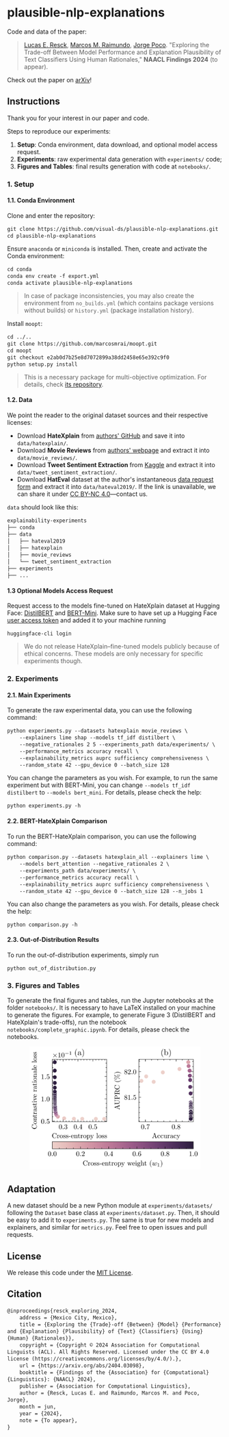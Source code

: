 # plausible-nlp-explanations

Code and data of the paper:

> [Lucas E. Resck](https://lucasresck.github.io/), [Marcos M. Raimundo](https://ic.unicamp.br/docente/marcos-medeiros-raimundo/), [Jorge Poco](http://visualdslab.com/~jpocom/). "Exploring the Trade-off Between Model Performance and Explanation Plausibility of Text Classifiers Using Human Rationales," **NAACL Findings 2024** (to appear).

Check out the paper on [arXiv](https://arxiv.org/abs/2404.03098)!

## Instructions

Thank you for your interest in our paper and code.

Steps to reproduce our experiments:
1. **Setup**: Conda environment, data download, and optional model access request.
2. **Experiments**: raw experimental data generation with `experiments/` code;
3. **Figures and Tables**: final results generation with code at `notebooks/`.

### 1. Setup

#### 1.1. Conda Environment

Clone and enter the repository:
```
git clone https://github.com/visual-ds/plausible-nlp-explanations.git
cd plausible-nlp-explanations
```

Ensure `anaconda` or `miniconda` is installed. Then, create and activate the Conda environment:
```
cd conda
conda env create -f export.yml
conda activate plausible-nlp-explanations
```
> In case of package inconsistencies, you may also create the environment from `no_builds.yml` (which contains package versions without builds) or `history.yml` (package installation history).

Install `moopt`:
```
cd ../..
git clone https://github.com/marcosmrai/moopt.git
cd moopt
git checkout e2ab0d7b25e8d7072899a38dd2458e65e392c9f0
python setup.py install
```
> This is a necessary package for multi-objective optimization. For details, check [its repository](https://github.com/marcosmrai/moopt).

#### 1.2. Data

We point the reader to the original dataset sources and their respective licenses:

- Download **HateXplain** from [authors' GitHub](https://github.com/hate-alert/HateXplain/blob/2d804e29058726c76e835e043d9ec79169879fa6/Data/dataset.json) and save it into `data/hatexplain/`.
- Download **Movie Reviews** from [authors' webpage](https://web.archive.org/web/20170503215240/http://cs.jhu.edu/~ozaidan/rationales/) and extract it into `data/movie_reviews/`.
- Download **Tweet Sentiment Extraction** from [Kaggle](https://www.kaggle.com/competitions/tweet-sentiment-extraction/data) and extract it into `data/tweet_sentiment_extraction/`.
- Download **HatEval** dataset at the author's instantaneous [data request form](https://docs.google.com/forms/d/e/1FAIpQLSc3lVIM0hUqtGzQIPulpCNF9GkE9YEmq4-Ud_Qu4U-FyEsvgw/viewform) and extract it into `data/hateval2019/`. If the link is unavailable, we can share it under [CC BY-NC 4.0](https://creativecommons.org/licenses/by-nc/4.0/)—contact us.

`data` should look like this:
```
explainability-experiments
├── conda
├── data
│   ├── hateval2019
│   ├── hatexplain
│   ├── movie_reviews
│   └── tweet_sentiment_extraction
├── experiments
├── ...
```

#### 1.3 Optional Models Access Request

Request access to the models fine-tuned on HateXplain dataset at Hugging Face: [DistilBERT](https://huggingface.co/visual-ds/distilbert-base-uncased-hatexplain) and [BERT-Mini](https://huggingface.co/visual-ds/bert-mini-hatexplain).
Make sure to have set up a Hugging Face [user access token](https://huggingface.co/docs/hub/security-tokens) and added it to your machine running
```
huggingface-cli login
```

> We do not release HateXplain–fine-tuned models publicly because of ethical concerns. These models are only necessary for specific experiments though.

### 2. Experiments

#### 2.1. Main Experiments

To generate the raw experimental data, you can use the following command:
```
python experiments.py --datasets hatexplain movie_reviews \
    --explainers lime shap --models tf_idf distilbert \
    --negative_rationales 2 5 --experiments_path data/experiments/ \
    --performance_metrics accuracy recall \
    --explainability_metrics auprc sufficiency comprehensiveness \
    --random_state 42 --gpu_device 0 --batch_size 128
```
You can change the parameters as you wish. For example, to run the same experiment but with BERT-Mini, you can change `--models tf_idf distilbert` to `--models bert_mini`. For details, please check the help:
```
python experiments.py -h
```

#### 2.2. BERT-HateXplain Comparison

To run the BERT-HateXplain comparison, you can use the following command:
```
python comparison.py --datasets hatexplain_all --explainers lime \
    --models bert_attention --negative_rationales 2 \
    --experiments_path data/experiments/ \
    --performance_metrics accuracy recall \
    --explainability_metrics auprc sufficiency comprehensiveness \
    --random_state 42 --gpu_device 0 --batch_size 128 --n_jobs 1
```
You can also change the parameters as you wish. For details, please check the help:
```
python comparison.py -h
```

#### 2.3. Out-of-Distribution Results

To run the out-of-distribution experiments, simply run
```
python out_of_distribution.py
```

### 3. Figures and Tables

To generate the final figures and tables, run the Jupyter notebooks at the folder `notebooks/`. It is necessary to have LaTeX installed on your machine to generate the figures. For example, to generate Figure 3 (DistilBERT and HateXplain's trade-offs), run the notebook `notebooks/complete_graphic.ipynb`. For details, please check the notebooks.

<p align="center">
	<img src="figures/accuracy_auprc.png" width=400>
</p>

## Adaptation

A new dataset should be a new Python module at `experiments/datasets/` following the `Dataset` base class at `experiments/dataset.py`.
Then, it should be easy to add it to `experiments.py`.
The same is true for new models and explainers, and similar for `metrics.py`.
Feel free to open issues and pull requests.

## License

We release this code under the [MIT License](LICENSE).

## Citation

```
@inproceedings{resck_exploring_2024,
	address = {Mexico City, Mexico},
	title = {Exploring the {Trade}-off {Between} {Model} {Performance} and {Explanation} {Plausibility} of {Text} {Classifiers} {Using} {Human} {Rationales}},
	copyright = {Copyright © 2024 Association for Computational Linguists (ACL). All Rights Reserved. Licensed under the CC BY 4.0 license (https://creativecommons.org/licenses/by/4.0/).},
	url = {https://arxiv.org/abs/2404.03098},
	booktitle = {Findings of the {Association} for {Computational} {Linguistics}: {NAACL} 2024},
	publisher = {Association for Computational Linguistics},
	author = {Resck, Lucas E. and Raimundo, Marcos M. and Poco, Jorge},
	month = jun,
	year = {2024},
	note = {To appear},
}
```

